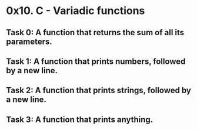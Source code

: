 
# 0x10. C - Variadic functions

## Task 0: A function that returns the sum of all its parameters.

## Task 1: A function that prints numbers, followed by a new line.

## Task 2: A function that prints strings, followed by a new line.

## Task 3: A function that prints anything.
